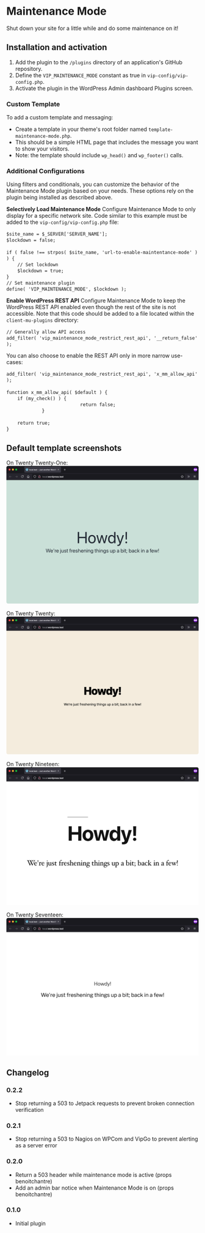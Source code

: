 # Maintenance Mode

Shut down your site for a little while and do some maintenance on it!

## Installation and activation

1. Add the plugin to the `/plugins` directory of an application's GitHub repository.
2. Define the `VIP_MAINTENANCE_MODE` constant as true in `vip-config/vip-config.php`.
3. Activate the plugin in the WordPress Admin dashboard Plugins screen.

### Custom Template

To add a custom template and messaging:

 - Create a template in your theme's root folder named `template-maintenance-mode.php`.
 - This should be a simple HTML page that includes the message you want to show your visitors.
 - Note: the template should include `wp_head()` and `wp_footer()` calls.

### Additional Configurations

Using filters and conditionals, you can customize the behavior of the Maintenance Mode plugin based on your needs. These options rely on the plugin being installed as described above.

**Selectively Load Maintenance Mode**
Configure Maintenance Mode to only display for a specific network site. Code similar to this example must be added to the `vip-config/vip-config.php` file:

    $site_name = $_SERVER['SERVER_NAME'];
    $lockdown = false;

    if ( false !== strpos( $site_name, 'url-to-enable-maintentance-mode' ) ) {
        // Set lockdown
        $lockdown = true;
    }
    // Set maintenance plugin
    define( 'VIP_MAINTENANCE_MODE', $lockdown );

**Enable WordPress REST API**
Configure Maintenance Mode to keep the WordPress REST API enabled even though the rest of the site is not accessible. Note that this code should be added to a file located within the `client-mu-plugins` directory:

    // Generally allow API access
    add_filter( 'vip_maintenance_mode_restrict_rest_api', '__return_false' );

You can also choose to enable the REST API only in more narrow use-cases:

    add_filter( 'vip_maintenance_mode_restrict_rest_api', 'x_mm_allow_api' );

    function x_mm_allow_api( $default ) {
    	if (my_check() ) { 
                               return false;
                 }

    	return true;
    }

## Default template screenshots

On Twenty Twenty-One:  
![Screenshot of active Maintenance mode on Twenty Twenty-One](screenshot-twentytwentyone.png)

On Twenty Twenty:  
![Screenshot of active Maintenance mode on Twenty Twenty](screenshot-twentytwenty.png)

On Twenty Nineteen:  
![Screenshot of active Maintenance mode on Twenty Nineteen](screenshot-twentynineteen.png)

On Twenty Seventeen:  
![Screenshot of active Maintenance mode on Twenty Seventeen](screenshot-twentyseventeen.png)

## Changelog

### 0.2.2
* Stop returning a 503 to Jetpack requests to prevent broken connection verification

### 0.2.1
* Stop returning a 503 to Nagios on WPCom and VipGo to prevent alerting as a server error

### 0.2.0
* Return a 503 header while maintenance mode is active (props benoitchantre)
* Add an admin bar notice when Maintenance Mode is on (props benoitchantre)

### 0.1.0
* Initial plugin
